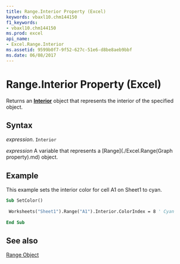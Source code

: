 ```yaml
---
title: Range.Interior Property (Excel)
keywords: vbaxl10.chm144150
f1_keywords:
- vbaxl10.chm144150
ms.prod: excel
api_name:
- Excel.Range.Interior
ms.assetid: 9599b0f7-9f52-627c-51e6-d8be8aeb9bbf
ms.date: 06/08/2017
---
```



# Range.Interior Property (Excel)

Returns an  **[Interior](Excel.Interior(object).md)** object that represents the interior of the specified object.


## Syntax

 _expression_. `Interior`

 _expression_ A variable that represents a [Range](./Excel.Range(Graph property).md) object.


## Example

This example sets the interior color for cell A1 on Sheet1 to cyan.


```vb
Sub SetColor() 
 
 Worksheets("Sheet1").Range("A1").Interior.ColorIndex = 8 ' Cyan 
 
End Sub
```


## See also


[Range Object](Excel.Range(object).md)

